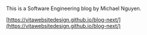 This is a Software Engineering blog by Michael Nguyen.

[https://vitawebsitedesign.github.io/blog-next/](https://vitawebsitedesign.github.io/blog-next/)
